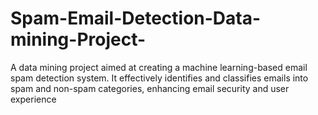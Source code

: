 # Spam-Email-Detection-Data-mining-Project-
A data mining project aimed at creating a machine learning-based email spam detection system. It effectively identifies and classifies emails into spam and non-spam categories, enhancing email security and user experience
